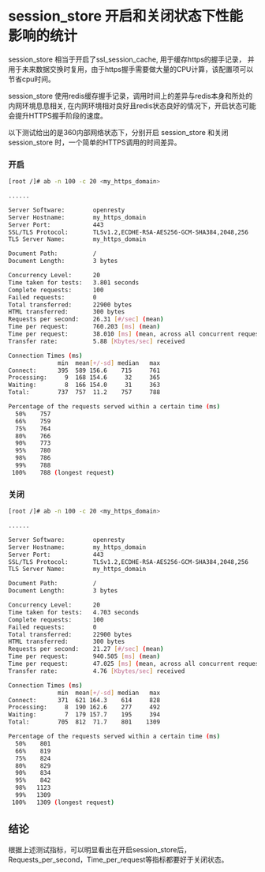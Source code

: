 # session_store 开启和关闭状态下性能影响的统计

session_store 相当于开启了ssl_session_cache, 用于缓存https的握手记录，
并用于未来数据交换时复用，由于https握手需要做大量的CPU计算，该配置项可以节省cpu时间。

session_store 使用redis缓存握手记录，调用时间上的差异与redis本身和所处的内网环境息息相关, 
在内网环境相对良好且redis状态良好的情况下，开启状态可能会提升HTTPS握手阶段的速度。

以下测试给出的是360内部网络状态下，分别开启 session_store 和关闭 session_store 时，一个简单的HTTPS调用的时间差异。


### 开启
```bash
[root /]# ab -n 100 -c 20 <my_https_domain>

......

Server Software:        openresty
Server Hostname:        my_https_domain
Server Port:            443
SSL/TLS Protocol:       TLSv1.2,ECDHE-RSA-AES256-GCM-SHA384,2048,256
TLS Server Name:        my_https_domain

Document Path:          /
Document Length:        3 bytes

Concurrency Level:      20
Time taken for tests:   3.801 seconds
Complete requests:      100
Failed requests:        0
Total transferred:      22900 bytes
HTML transferred:       300 bytes
Requests per second:    26.31 [#/sec] (mean)
Time per request:       760.203 [ms] (mean)
Time per request:       38.010 [ms] (mean, across all concurrent requests)
Transfer rate:          5.88 [Kbytes/sec] received

Connection Times (ms)
              min  mean[+/-sd] median   max
Connect:      395  589 156.6    715     761
Processing:     9  168 154.6     32     365
Waiting:        8  166 154.0     31     363
Total:        737  757  11.2    757     788

Percentage of the requests served within a certain time (ms)
  50%    757
  66%    759
  75%    764
  80%    766
  90%    773
  95%    780
  98%    786
  99%    788
 100%    788 (longest request)
```

### 关闭

```bash
[root /]# ab -n 100 -c 20 <my_https_domain>

......

Server Software:        openresty
Server Hostname:        my_https_domain
Server Port:            443
SSL/TLS Protocol:       TLSv1.2,ECDHE-RSA-AES256-GCM-SHA384,2048,256
TLS Server Name:        my_https_domain

Document Path:          /
Document Length:        3 bytes

Concurrency Level:      20
Time taken for tests:   4.703 seconds
Complete requests:      100
Failed requests:        0
Total transferred:      22900 bytes
HTML transferred:       300 bytes
Requests per second:    21.27 [#/sec] (mean)
Time per request:       940.505 [ms] (mean)
Time per request:       47.025 [ms] (mean, across all concurrent requests)
Transfer rate:          4.76 [Kbytes/sec] received

Connection Times (ms)
              min  mean[+/-sd] median   max
Connect:      371  621 164.3    614     828
Processing:     8  190 162.6    277     492
Waiting:        7  179 157.7    195     394
Total:        705  812  71.7    801    1309

Percentage of the requests served within a certain time (ms)
  50%    801
  66%    819
  75%    824
  80%    829
  90%    834
  95%    842
  98%   1123
  99%   1309
 100%   1309 (longest request)
```

## 结论

根据上述测试指标，可以明显看出在开启session_store后，Requests_per_second，Time_per_request等指标都要好于关闭状态。